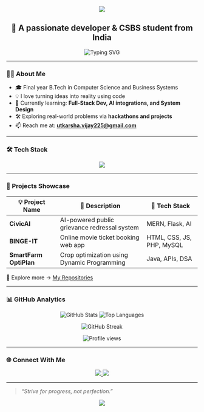 <!-- HEADER BANNER -->
<p align="center">
  <img src="https://capsule-render.vercel.app/api?type=waving&color=0d1117&height=250&section=header&text=Hi%20👋%20I'm%20Utkarsha&fontSize=40&fontAlignY=40&desc=Welcome%20to%20my%20GitHub%20Profile!&descSize=20&descAlignY=60&theme=tokyonight" />
</p>

<h2 align="center">🚀 A passionate developer & CSBS student from India</h2>

<!-- TYPING ANIMATION -->
<p align="center">
  <img src="https://readme-typing-svg.demolab.com?font=Fira+Code&size=22&pause=1000&center=true&vCenter=true&width=500&lines=Final+Year+B.Tech+CSBS+Student;Full-Stack+Developer+%7C+AI+Explorer;Hackathon+Participant+%7C+Open+Source+Contributor" alt="Typing SVG" />
</p>

---

### 👨‍💻 About Me

- 🎓 Final year B.Tech in Computer Science and Business Systems  
- 💡 I love turning ideas into reality using code  
- 🌱 Currently learning: **Full-Stack Dev, AI integrations, and System Design**  
- 🛠️ Exploring real-world problems via **hackathons and projects**  
- 📫 Reach me at: **utkarsha.vijay225@gmail.com**

---

### 🛠️ Tech Stack

<p align="center">
  <img src="https://skillicons.dev/icons?i=java,python,js,html,css,react,nodejs,mongodb,mysql,php,firebase,git,github,vscode,postman,figma&perline=8" />
</p>

---

### 🚀 Projects Showcase

| 💡 Project Name | 📝 Description | 🔧 Tech Stack |
|----------------|----------------|---------------|
| **CivicAI** | AI-powered public grievance redressal system | MERN, Flask, AI |
| **BINGE-IT** | Online movie ticket booking web app | HTML, CSS, JS, PHP, MySQL |
| **SmartFarm OptiPlan** | Crop optimization using Dynamic Programming | Java, APIs, DSA |

📂 Explore more → [My Repositories](https://github.com/CodeWithUtkarsha?tab=repositories)

---

### 📊 GitHub Analytics

<p align="center">
  <img src="https://github-readme-stats.vercel.app/api?username=CodeWithUtkarsha&show_icons=true&theme=tokyonight&hide_border=true" alt="GitHub Stats" />
  <img src="https://github-readme-stats.vercel.app/api/top-langs/?username=CodeWithUtkarsha&layout=compact&theme=tokyonight&hide_border=true" alt="Top Languages" />
</p>

<p align="center">
  <img src="https://github-readme-streak-stats.herokuapp.com/?user=CodeWithUtkarsha&theme=tokyonight&hide_border=true" alt="GitHub Streak" />
</p>

<p align="center">
  <img src="https://komarev.com/ghpvc/?username=CodeWithUtkarsha&style=flat-square&color=blue" alt="Profile views" />
</p>

---

### 🌐 Connect With Me

<p align="center">
  <a href="https://www.linkedin.com/in/utkarsha-salve/" target="_blank">
    <img src="https://img.shields.io/badge/-LinkedIn-blue?style=for-the-badge&logo=linkedin">
  </a>
  <a href="mailto:utkarsha.vijay2225@gmail.com" target="_blank">
    <img src="https://img.shields.io/badge/-Gmail-D14836?style=for-the-badge&logo=gmail">
  </a>
</p>

---

> _“Strive for progress, not perfection.”_

<p align="center">
  <img src="https://capsule-render.vercel.app/api?type=waving&color=0d1117&height=120&section=footer" />
</p>
